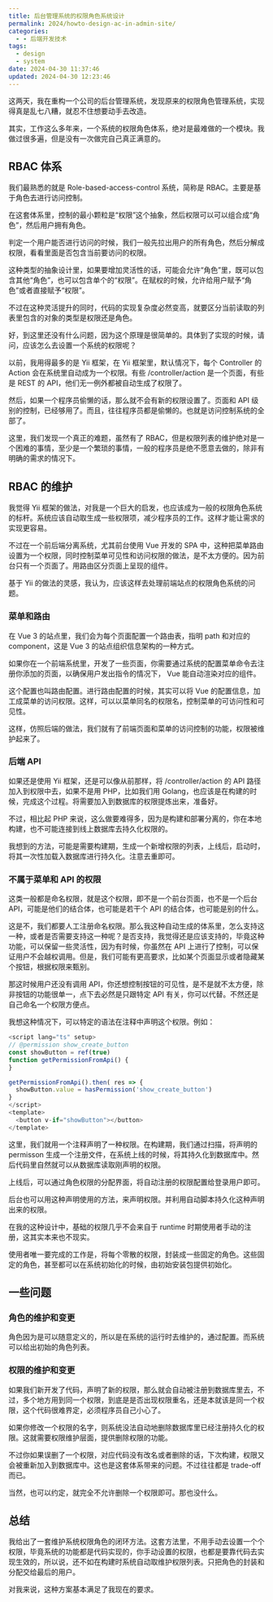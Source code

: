 ```yaml
---
title: 后台管理系统的权限角色系统设计
permalink: 2024/howto-design-ac-in-admin-site/
categories:
  - - 后端开发技术
tags:
  - design
  - system
date: 2024-04-30 11:37:46
updated: 2024-04-30 12:23:46
---
```

这两天，我在重构一个公司的后台管理系统，发现原来的权限角色管理系统，实现得真是乱七八糟，就忍不住想要动手去改造。

其实，工作这么多年来，一个系统的权限角色体系，绝对是最难做的一个模块。我做过很多遍，但是没有一次做完自己真正满意的。

## RBAC 体系

我们最熟悉的就是 Role-based-access-control 系统，简称是 RBAC。主要是基于角色去进行访问控制。

在这套体系里，控制的最小颗粒是“权限”这个抽象，然后权限可以可以组合成“角色”，然后用户拥有角色。

判定一个用户能否进行访问的时候，我们一般先拉出用户的所有角色，然后分解成权限，看看里面是否包含当前要访问的权限。

这种类型的抽象设计里，如果要增加灵活性的话，可能会允许“角色”里，既可以包含其他“角色”，也可以包含单个的“权限”。在赋权的时候，允许给用户赋予“角色”或者直接赋予“权限”。

不过在这种灵活提升的同时，代码的实现复杂度必然变高，就要区分当前读取的列表里包含的对象的类型是权限还是角色。

好，到这里还没有什么问题，因为这个原理是很简单的。具体到了实现的时候，请问，应该怎么去设置一个系统的权限呢？

以前，我用得最多的是 Yii 框架，在 Yii 框架里，默认情况下，每个 Controller 的 Action 会在系统里自动成为一个权限。有些 /controller/action 是一个页面，有些是 REST 的 API，他们无一例外都被自动生成了权限了。

然后，如果一个程序员偷懒的话，那么就不会有新的权限设置了。页面和 API 级别的控制，已经够用了。而且，往往程序员都是偷懒的。也就是访问控制系统的全部了。

这里，我们发现一个真正的难题，虽然有了 RBAC，但是权限列表的维护绝对是一个困难的事情，至少是一个繁琐的事情，一般的程序员是绝不愿意去做的，除非有明确的需求的情况下。

## RBAC 的维护

我觉得 Yii 框架的做法，对我是一个巨大的启发，也应该成为一般的权限角色系统的标杆。系统应该自动取生成一些权限项，减少程序员的工作。这样才能让需求的实现更容易。

不过在一个前后端分离系统，尤其前台使用 Vue 开发的 SPA 中，这种把菜单路由设置为一个权限，同时控制菜单可见性和访问权限的做法，是不太方便的。因为前台只有一个页面了。用路由区分页面上呈现的组件。

基于 Yii 的做法的灵感，我认为，应该这样去处理前端站点的权限角色系统的问题。

### 菜单和路由

在 Vue 3 的站点里，我们会为每个页面配置一个路由表，指明 path 和对应的 component，这是 Vue 3 的站点组织信息架构的一种方式。

如果你在一个前端系统里，开发了一些页面，你需要通过系统的配置菜单命令去注册你添加的页面，以确保用户发出指令的情况下， Vue 能自动渲染对应的组件。

这个配置也叫路由配置。进行路由配置的时候，其实可以将 Vue 的配置信息，加工成菜单的访问权限。这样，可以以菜单同名的权限名，控制菜单的可访问性和可见性。

这样，仿照后端的做法，我们就有了前端页面和菜单的访问控制的功能，权限被维护起来了。

### 后端 API

如果还是使用 Yii 框架，还是可以像从前那样，将 /controller/action  的 API 路径加入到权限中去，如果不是用 PHP，比如我们用 Golang，也应该是在构建的时候，完成这个过程。将需要加入到数据库的权限提炼出来，准备好。

不过，相比起 PHP 来说，这么做要难得多，因为是构建和部署分离的，你在本地构建，也不可能连接到线上数据库去持久化权限的。

我想到的方法，可能是需要构建期，生成一个新增权限的列表，上线后，启动时，将其一次性加载入数据库进行持久化。注意去重即可。

### 不属于菜单和 API 的权限

这类一般都是命名权限，就是这个权限，即不是一个前台页面，也不是一个后台 API，可能是他们的结合体，也可能是若干个 API 的结合体，也可能是别的什么。

这是不，我们都要人工注册命名权限。那么我这种自动生成的体系里，怎么支持这一种，或者是否需要支持这一种呢？是否支持，我觉得还是应该支持的，毕竟这种功能，可以保留一些灵活性，因为有时候，你虽然在 API 上进行了控制，可以保证用户不会越权调用。但是，我们可能有更高要求，比如某个页面显示或者隐藏某个按钮，根据权限来甄别。

那这时候用户还没有调用 API，你还想控制按钮的可见性，是不是就不太方便，除非按钮的功能很单一，点下去必然是只跟特定 API 有关，你可以代替。不然还是自己命名一个权限方便点。

我想这种情况下，可以特定的语法在注释中声明这个权限。例如：

```ts
<script lang="ts" setup>
// @permission show_create_button
const showButton = ref(true)
function getPermissionFromApi() {
}

getPermissionFromApi().then( res => {
  showButton.value = hasPermission('show_create_button')
}
</script>
<template>
  <button v-if="showButton"></button>
</template>
```

这里，我们就用一个注释声明了一种权限。在构建期，我们通过扫描，将声明的 permisson 生成一个注册文件，在系统上线的时候，将其持久化到数据库中。然后代码里自然就可以从数据库读取刚声明的权限。

上线后，可以通过角色权限的分配界面，将自动注册的权限配置给登录用户即可。

后台也可以用这种声明使用的方法，来声明权限。并利用自动脚本持久化这种声明出来的权限。

在我的这种设计中，基础的权限几乎不会来自于 runtime 时期使用者手动的注册，这其实本来也不现实。

使用者唯一要完成的工作是，将每个零散的权限，封装成一些固定的角色。这些固定的角色，甚至都可以在系统初始化的时候，由初始安装包提供初始化。

## 一些问题

### 角色的维护和变更

角色因为是可以随意定义的，所以是在系统的运行时去维护的，通过配置。而系统可以给出初始的角色列表。

### 权限的维护和变更

如果我们新开发了代码，声明了新的权限，那么就会自动被注册到数据库里去，不过，多个地方用到同一个权限，到底是是否出现权限重名，还是本就该是同一个权限，这个代码很难界定，必须程序员自己小心了。

如果你修改一个权限的名字，则系统没法自动地删除数据库里已经注册持久化的权限。这就需要权限维护层面，提供删除权限的功能。

不过你如果误删了一个权限，对应代码没有改名或者删除的话，下次构建，权限又会被重新加入到数据库中。这也是这套体系带来的问题。不过往往都是 trade-off 而已。

当然，也可以约定，就完全不允许删除一个权限即可。那也没什么。

## 总结

我给出了一套维护系统权限角色的闭环方法。这套方法里，不用手动去设置一个个权限，毕竟系统的功能都是代码实现的，你手动设置的权限，也都是要靠代码去实现生效的，所以说，还不如在构建时系统自动取维护权限列表。只把角色的封装和分配交给最后的用户。

对我来说，这种方案基本满足了我现在的要求。
